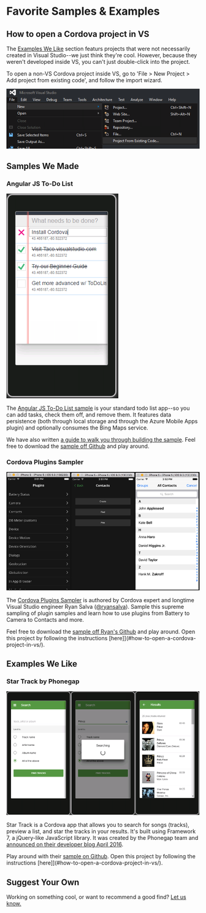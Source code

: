 <properties pageTitle="Samples & Examples"
  description="Samples we made and examples we like"
  services=""
  documentationCenter=""
  authors="ljzhong" />
  <tags ms.technology="cordova" ms.prod="visual-studio-dev14"
  ms.service="na"
  ms.devlang="javascript"
  ms.topic="article"
  ms.tgt_pltfrm="mobile-multiple"
  ms.workload="na"
  ms.date="05/02/2016"
  ms.author="lizhong"/>

# Favorite Samples & Examples 

## How to open a Cordova project in VS

The [Examples We Like](#examples-we-like/) section featurs projects that were not necessarily created in Visual Studio--we just think they're cool. However, because they weren't developed inside VS, you can't just double-click into the project. 

To open a non-VS Cordova project inside VS, go to 'File > New Project > Add project from existing code', and follow the import wizard.

![Add project from existing code](media/cordova-samples/existing_code.png)

## Samples We Made

### Angular JS To-Do List

![ToDoList in Angular](media/cordova-samples/angulartodo.png)

The [Angular JS To-Do List sample](https://github.com/Microsoft/cordova-samples/tree/master/todo-angularjs) is your standard todo list app--so you can add tasks, check them off, and remove them. It features data persistence (both through local storage and through the Azure Mobile Apps plugin) and optionally consumes the Bing Maps service.

We have also written [a guide to walk you through building the sample](http://taco.visualstudio.com/en-us/docs/create-to-do-list-app/). Feel free to download the [sample off Github](https://github.com/Microsoft/cordova-samples/tree/master/todo-angularjs) and play around. 

### Cordova Plugins Sampler

![Cordova Plugins Sampler](media/cordova-samples/plugin-sample.png)

The [Cordova Plugins Sampler](https://github.com/ryanjsalva/cordova-simulate-tests) is authored by Cordova expert and longtime Visual Studio engineer Ryan Salva ([@ryansalva](https://twitter.com/ryanjsalva)). Sample this supreme sampling of plugin samples and learn how to use plugins from Battery to Camera to Contacts and more. 

Feel free to download the [sample off Ryan's Github](https://github.com/ryanjsalva/cordova-simulate-tests) and play around. Open this project by following the instructions [here]](#how-to-open-a-cordova-project-in-vs/).

## Examples We Like

### Star Track by Phonegap

![Star Track by Phonegap](media/cordova-samples/startrack.png)

Star Track is a Cordova app that allows you to search for songs (tracks), preview a list, and star the tracks in your results. It's built using Framework 7, a jQuery-like JavaScript library. It was created by the Phonegap team and [announced on their developer blog April 2016](http://phonegap.com/blog/2016/04/21/introducing-star-track-by-phonegap/). 

Play around with their [sample on Github](https://github.com/phonegap/phonegap-app-star-track). Open this project by following the instructions [here]](#how-to-open-a-cordova-project-in-vs/).

## Suggest Your Own

Working on something cool, or want to recommend a good find? [Let us know.](mailto:vstacodocs@microsoft.com) 
